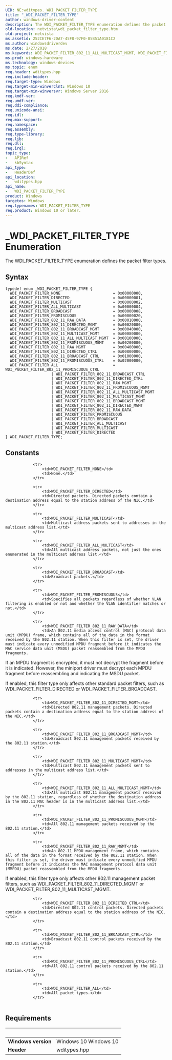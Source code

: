 ```yaml
---
UID: NE:wditypes._WDI_PACKET_FILTER_TYPE
title: "_WDI_PACKET_FILTER_TYPE"
author: windows-driver-content
description: The WDI_PACKET_FILTER_TYPE enumeration defines the packet filter types.
old-location: netvista\wdi_packet_filter_type.htm
old-project: netvista
ms.assetid: 252CE7F6-2DA7-45F8-97F0-85B51A0181C2
ms.author: windowsdriverdev
ms.date: 2/27/2018
ms.keywords: WDI_PACKET_FILTER_802_11_ALL_MULTICAST_MGMT, WDI_PACKET_FILTER_802_11_BROADCAST_CTRL, WDI_PACKET_FILTER_802_11_BROADCAST_MGMT, WDI_PACKET_FILTER_802_11_DIRECTED_CTRL, WDI_PACKET_FILTER_802_11_DIRECTED_MGMT, WDI_PACKET_FILTER_802_11_MULTICAST_MGMT, WDI_PACKET_FILTER_802_11_PROMISCUOUS_CTRL, WDI_PACKET_FILTER_802_11_PROMISCUOUS_MGMT, WDI_PACKET_FILTER_802_11_RAW_DATA, WDI_PACKET_FILTER_802_11_RAW_MGMT, WDI_PACKET_FILTER_ALL, WDI_PACKET_FILTER_ALL_MULTICAST, WDI_PACKET_FILTER_BROADCAST, WDI_PACKET_FILTER_DIRECTED, WDI_PACKET_FILTER_MULTICAST, WDI_PACKET_FILTER_NONE, WDI_PACKET_FILTER_PROMISCUOUS, WDI_PACKET_FILTER_TYPE, WDI_PACKET_FILTER_TYPE enumeration [Network Drivers Starting with Windows Vista], _WDI_PACKET_FILTER_TYPE, netvista.wdi_packet_filter_type, netvista.wifi_packet_filter_type, wditypes/WDI_PACKET_FILTER_802_11_ALL_MULTICAST_MGMT, wditypes/WDI_PACKET_FILTER_802_11_BROADCAST_CTRL, wditypes/WDI_PACKET_FILTER_802_11_BROADCAST_MGMT, wditypes/WDI_PACKET_FILTER_802_11_DIRECTED_CTRL, wditypes/WDI_PACKET_FILTER_802_11_DIRECTED_MGMT, wditypes/WDI_PACKET_FILTER_802_11_MULTICAST_MGMT, wditypes/WDI_PACKET_FILTER_802_11_PROMISCUOUS_CTRL, wditypes/WDI_PACKET_FILTER_802_11_PROMISCUOUS_MGMT, wditypes/WDI_PACKET_FILTER_802_11_RAW_DATA, wditypes/WDI_PACKET_FILTER_802_11_RAW_MGMT, wditypes/WDI_PACKET_FILTER_ALL, wditypes/WDI_PACKET_FILTER_ALL_MULTICAST, wditypes/WDI_PACKET_FILTER_BROADCAST, wditypes/WDI_PACKET_FILTER_DIRECTED, wditypes/WDI_PACKET_FILTER_MULTICAST, wditypes/WDI_PACKET_FILTER_NONE, wditypes/WDI_PACKET_FILTER_PROMISCUOUS, wditypes/WDI_PACKET_FILTER_TYPE
ms.prod: windows-hardware
ms.technology: windows-devices
ms.topic: enum
req.header: wditypes.hpp
req.include-header: 
req.target-type: Windows
req.target-min-winverclnt: Windows 10
req.target-min-winversvr: Windows Server 2016
req.kmdf-ver: 
req.umdf-ver: 
req.ddi-compliance: 
req.unicode-ansi: 
req.idl: 
req.max-support: 
req.namespace: 
req.assembly: 
req.type-library: 
req.lib: 
req.dll: 
req.irql: 
topic_type:
-	APIRef
-	kbSyntax
api_type:
-	HeaderDef
api_location:
-	wditypes.hpp
api_name:
-	WDI_PACKET_FILTER_TYPE
product: Windows
targetos: Windows
req.typenames: WDI_PACKET_FILTER_TYPE
req.product: Windows 10 or later.
---
```


# _WDI_PACKET_FILTER_TYPE Enumeration
The WDI_PACKET_FILTER_TYPE enumeration defines the packet filter types.

## Syntax
````
typedef enum _WDI_PACKET_FILTER_TYPE { 
  WDI_PACKET_FILTER_NONE                       = 0x00000000,
  WDI_PACKET_FILTER_DIRECTED                   = 0x00000001,
  WDI_PACKET_FILTER_MULTICAST                  = 0x00000002,
  WDI_PACKET_FILTER_ALL_MULTICAST              = 0x00000004,
  WDI_PACKET_FILTER_BROADCAST                  = 0x00000008,
  WDI_PACKET_FILTER_PROMISCUOUS                = 0x00000020,
  WDI_PACKET_FILTER_802_11_RAW_DATA            = 0x00010000,
  WDI_PACKET_FILTER_802_11_DIRECTED_MGMT       = 0x00020000,
  WDI_PACKET_FILTER_802_11_BROADCAST_MGMT      = 0x00040000,
  WDI_PACKET_FILTER_802_11_MULTICAST_MGMT      = 0x00080000,
  WDI_PACKET_FILTER_802_11_ALL_MULTICAST_MGMT  = 0x00100000,
  WDI_PACKET_FILTER_802_11_PROMISCUOUS_MGMT    = 0x00200000,
  WDI_PACKET_FILTER_802_11_RAW_MGMT            = 0x00400000,
  WDI_PACKET_FILTER_802_11_DIRECTED_CTRL       = 0x00800000,
  WDI_PACKET_FILTER_802_11_BROADCAST_CTRL      = 0x01000000,
  WDI_PACKET_FILTER_802_11_PROMISCUOUS_CTRL    = 0x02000000,
  WDI_PACKET_FILTER_ALL                        = WDI_PACKET_FILTER_802_11_PROMISCUOUS_CTRL 
                    | WDI_PACKET_FILTER_802_11_BROADCAST_CTRL
                    | WDI_PACKET_FILTER_802_11_DIRECTED_CTRL
                    | WDI_PACKET_FILTER_802_11_RAW_MGMT
                    | WDI_PACKET_FILTER_802_11_PROMISCUOUS_MGMT
                    | WDI_PACKET_FILTER_802_11_ALL_MULTICAST_MGMT
                    | WDI_PACKET_FILTER_802_11_MULTICAST_MGMT
                    | WDI_PACKET_FILTER_802_11_BROADCAST_MGMT
                    | WDI_PACKET_FILTER_802_11_DIRECTED_MGMT
                    | WDI_PACKET_FILTER_802_11_RAW_DATA
                    | WDI_PACKET_FILTER_PROMISCUOUS
                    | WDI_PACKET_FILTER_BROADCAST
                    | WDI_PACKET_FILTER_ALL_MULTICAST
                    | WDI_PACKET_FILTER_MULTICAST
                    | WDI_PACKET_FILTER_DIRECTED
} WDI_PACKET_FILTER_TYPE;
````

## Constants

<table>
            
                <tr>
                    <td>WDI_PACKET_FILTER_NONE</td>
                    <td>None.</td>
                </tr>
            
                <tr>
                    <td>WDI_PACKET_FILTER_DIRECTED</td>
                    <td>Directed packets. Directed packets contain a destination address equal to the station address of the NIC.</td>
                </tr>
            
                <tr>
                    <td>WDI_PACKET_FILTER_MULTICAST</td>
                    <td>Multicast address packets sent to addresses in the multicast address list.</td>
                </tr>
            
                <tr>
                    <td>WDI_PACKET_FILTER_ALL_MULTICAST</td>
                    <td>All multicast address packets, not just the ones enumerated in the multicast address list.</td>
                </tr>
            
                <tr>
                    <td>WDI_PACKET_FILTER_BROADCAST</td>
                    <td>Broadcast packets.</td>
                </tr>
            
                <tr>
                    <td>WDI_PACKET_FILTER_PROMISCUOUS</td>
                    <td>Specifies all packets regardless of whether VLAN filtering is enabled or not and whether the VLAN identifier matches or not.</td>
                </tr>
            
                <tr>
                    <td>WDI_PACKET_FILTER_802_11_RAW_DATA</td>
                    <td>An 802.11 media access control (MAC) protocol data unit (MPDU) frame, which contains all of the data in the format received by the 802.11 station. When this filter is set, the driver must indicate every unmodified MPDU fragment before it indicates the MAC service data unit (MSDU) packet reassembled from the MPDU fragments. 



If an MPDU fragment is encrypted, it must not decrypt the fragment before it is indicated. However, the miniport driver must decrypt each MPDU fragment before reassembling and indicating the MSDU packet.



If enabled, this filter type only affects other standard packet filters, such as WDI_PACKET_FILTER_DIRECTED or WDI_PACKET_FILTER_BROADCAST.</td>
                </tr>
            
                <tr>
                    <td>WDI_PACKET_FILTER_802_11_DIRECTED_MGMT</td>
                    <td>Directed 802.11 management packets. Directed packets contain a destination address equal to the station address of the NIC.</td>
                </tr>
            
                <tr>
                    <td>WDI_PACKET_FILTER_802_11_BROADCAST_MGMT</td>
                    <td>Broadcast 802.11 management packets received by the 802.11 station.</td>
                </tr>
            
                <tr>
                    <td>WDI_PACKET_FILTER_802_11_MULTICAST_MGMT</td>
                    <td>Multicast 802.11 management packets sent to addresses in the multicast address list.</td>
                </tr>
            
                <tr>
                    <td>WDI_PACKET_FILTER_802_11_ALL_MULTICAST_MGMT</td>
                    <td>All multicast 802.11 management packets received by the 802.11 station, regardless of whether the destination address in the 802.11 MAC header is in the multicast address list.</td>
                </tr>
            
                <tr>
                    <td>WDI_PACKET_FILTER_802_11_PROMISCUOUS_MGMT</td>
                    <td>All 802.11 management packets received by the 802.11 station.</td>
                </tr>
            
                <tr>
                    <td>WDI_PACKET_FILTER_802_11_RAW_MGMT</td>
                    <td>An 802.11 MPDU management frame, which contains all of the data in the format received by the 802.11 station. When this filter is set, the driver must indicate every unmodified MPDU fragment before it indicates the MAC management protocol data unit (MMPDU) packet reassembled from the MPDU fragments. 



If enabled, this filter type only affects other 802.11 management packet filters, such as WDI_PACKET_FILTER_802_11_DIRECTED_MGMT or WDI_PACKET_FILTER_802_11_MULTICAST_MGMT.</td>
                </tr>
            
                <tr>
                    <td>WDI_PACKET_FILTER_802_11_DIRECTED_CTRL</td>
                    <td>Directed 802.11 control packets. Directed packets contain a destination address equal to the station address of the NIC.</td>
                </tr>
            
                <tr>
                    <td>WDI_PACKET_FILTER_802_11_BROADCAST_CTRL</td>
                    <td>Broadcast 802.11 control packets received by the 802.11 station.</td>
                </tr>
            
                <tr>
                    <td>WDI_PACKET_FILTER_802_11_PROMISCUOUS_CTRL</td>
                    <td>All 802.11 control packets received by the 802.11 station.</td>
                </tr>
            
                <tr>
                    <td>WDI_PACKET_FILTER_ALL</td>
                    <td>All packet types.</td>
                </tr>
</table>


## Requirements
| &nbsp; | &nbsp; |
| ---- |:---- |
| **Windows version** | Windows 10 Windows 10 |
| **Header** | wditypes.hpp |